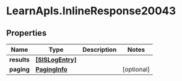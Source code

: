 # LearnApIs.InlineResponse20043

## Properties
Name | Type | Description | Notes
------------ | ------------- | ------------- | -------------
**results** | [**[SISLogEntry]**](SISLogEntry.md) |  | 
**paging** | [**PagingInfo**](PagingInfo.md) |  | [optional] 
